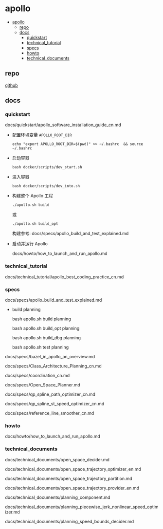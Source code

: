 # apollo

- [apollo](#apollo)
  - [repo](#repo)
  - [docs](#docs)
    - [quickstart](#quickstart)
    - [technical_tutorial](#technical_tutorial)
    - [specs](#specs)
    - [howto](#howto)
    - [technical_documents](#technical_documents)

## repo

[github](https://github.com/ApolloAuto/apollo)

## docs

### quickstart

docs/quickstart/apollo_software_installation_guide_cn.md

- 配置环境变量 `APOLLO_ROOT_DIR`

      echo "export APOLLO_ROOT_DIR=$(pwd)" >> ~/.bashrc  && source ~/.bashrc

- 启动容器

      bash docker/scripts/dev_start.sh

- 进入容器

      bash docker/scripts/dev_into.sh

- 构建整个 Apollo 工程

      ./apollo.sh build

  或

      ./apollo.sh build_opt

  构建参考: docs/specs/apollo_build_and_test_explained.md

- 启动并运行 Apollo

  docs/howto/how_to_launch_and_run_apollo.md

### technical_tutorial

docs/technical_tutorial/apollo_best_coding_practice_cn.md

### specs

docs/specs/apollo_build_and_test_explained.md

- build planning

  bash apollo.sh build planning

  bash apollo.sh build_opt planning

  bash apollo.sh build_dbg planning

  bash apollo.sh test planning















docs/specs/bazel_in_apollo_an_overview.md

docs/specs/Class_Architecture_Planning_cn.md

docs/specs/coordination_cn.md

docs/specs/Open_Space_Planner.md

docs/specs/qp_spline_path_optimizer_cn.md

docs/specs/qp_spline_st_speed_optimizer_cn.md

docs/specs/reference_line_smoother_cn.md

### howto

docs/howto/how_to_launch_and_run_apollo.md

### technical_documents

docs/technical_documents/open_space_decider.md

docs/technical_documents/open_space_trajectory_optimizer_en.md

docs/technical_documents/open_space_trajectory_partition.md

docs/technical_documents/open_space_trajectory_provider_en.md

docs/technical_documents/planning_component.md

docs/technical_documents/planning_piecewise_jerk_nonlinear_speed_optimizer.md

docs/technical_documents/planning_speed_bounds_decider.md




